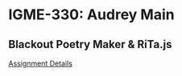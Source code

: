 # IGME-330: Audrey Main

## Blackout Poetry Maker & RiTa.js

[Assignment Details](https://github.com/tonethar/IGME-330-Master/blob/master/notes/blackout-poetry-maker.md)